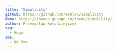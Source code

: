 ```yaml
---
title: "Simplicity"
github: https://github.com/eshlox/simplicity
demo: https://themes.gohugo.io/theme/simplicity/
author: Przemysław Kołodziejczyk
ssg:
  - Hugo
cms:
  - No Cms
---
```

